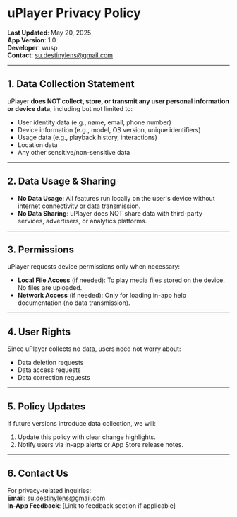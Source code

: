 # uPlayer Privacy Policy

**Last Updated**: May 20, 2025  
**App Version**: 1.0  
**Developer**: wusp  
**Contact**: [su.destinylens@gmail.com](mailto:su.destinylens@gmail.com)

---

## 1. Data Collection Statement
uPlayer **does NOT collect, store, or transmit any user personal information or device data**, including but not limited to:  
- User identity data (e.g., name, email, phone number)  
- Device information (e.g., model, OS version, unique identifiers)  
- Usage data (e.g., playback history, interactions)  
- Location data  
- Any other sensitive/non-sensitive data  

---

## 2. Data Usage & Sharing
- **No Data Usage**: All features run locally on the user's device without internet connectivity or data transmission.  
- **No Data Sharing**: uPlayer does NOT share data with third-party services, advertisers, or analytics platforms.  

---

## 3. Permissions
uPlayer requests device permissions only when necessary:  
- **Local File Access** (if needed): To play media files stored on the device. No files are uploaded.  
- **Network Access** (if needed): Only for loading in-app help documentation (no data transmission).  

---

## 4. User Rights
Since uPlayer collects no data, users need not worry about:  
- Data deletion requests  
- Data access requests  
- Data correction requests  

---

## 5. Policy Updates
If future versions introduce data collection, we will:  
1. Update this policy with clear change highlights.  
2. Notify users via in-app alerts or App Store release notes.  

---

## 6. Contact Us
For privacy-related inquiries:  
**Email**: [su.destinylens@gmail.com](mailto:su.destinylens@gmail.com)  
**In-App Feedback**: [Link to feedback section if applicable]  
